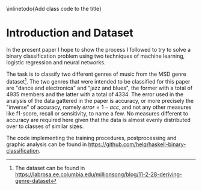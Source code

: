 \inlinetodo{Add class code to the title}

# Introduction and Dataset #

In the present paper I hope to show the process I followed to try to solve a binary
classification problem using two techniques of machine learning, logistic regression and
neural networks.

The task is to classify two different genres of music from the MSD genre
dataset[^urldataset]. The two genres that were intended to be classified for this paper
are "dance and electronica" and "jazz and blues", the former with a total of 4935 members
and the latter with a total of 4334. The error used in the analysis of the data gattered
in the paper is accuracy, or more precisely the "inverse" of accuracy, namely $error = 1 - acc$,
and not any other measures like f1-score, recall or sensitivity, to name a few. No
measures different to accuracy are required here given that the data is almost evenly
distributed over to classes of similar sizes.

[^urldataset]: The dataset can be found in
  <https://labrosa.ee.columbia.edu/millionsong/blog/11-2-28-deriving-genre-dataset>

The code implementing the training procedures, postprocessing and graphic analysis can be
found in <https://github.com/helq/haskell-binary-classification>.

<!-- vim:set filetype=markdown.pandoc : -->

